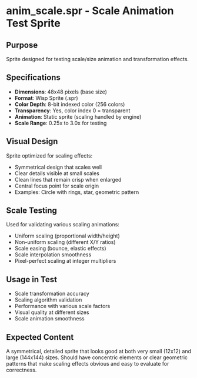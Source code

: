 # anim_scale.spr - Scale Animation Test Sprite

## Purpose
Sprite designed for testing scale/size animation and transformation effects.

## Specifications
- **Dimensions**: 48x48 pixels (base size)
- **Format**: Wisp Sprite (.spr)
- **Color Depth**: 8-bit indexed color (256 colors)
- **Transparency**: Yes, color index 0 = transparent
- **Animation**: Static sprite (scaling handled by engine)
- **Scale Range**: 0.25x to 3.0x for testing

## Visual Design
Sprite optimized for scaling effects:
- Symmetrical design that scales well
- Clear details visible at small scales
- Clean lines that remain crisp when enlarged
- Central focus point for scale origin
- Examples: Circle with rings, star, geometric pattern

## Scale Testing
Used for validating various scaling animations:
- Uniform scaling (proportional width/height)
- Non-uniform scaling (different X/Y ratios)
- Scale easing (bounce, elastic effects)
- Scale interpolation smoothness
- Pixel-perfect scaling at integer multipliers

## Usage in Test
- Scale transformation accuracy
- Scaling algorithm validation
- Performance with various scale factors
- Visual quality at different sizes
- Scale animation smoothness

## Expected Content
A symmetrical, detailed sprite that looks good at both very small (12x12) and large (144x144) sizes. Should have concentric elements or clear geometric patterns that make scaling effects obvious and easy to evaluate for correctness.
